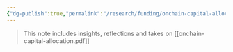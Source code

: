 ```yaml
---
{"dg-publish":true,"permalink":"/research/funding/onchain-capital-allocation-handbook/","title":"Onchain Capital Allocation Handbook - Notes"}
---
```


> This note includes insights, reflections and takes on [[onchain-capital-allocation.pdf]]

